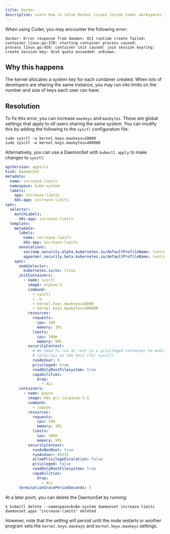 ```yaml
---
title: Docker
description: Learn how to solve Docker issues inside Coder workspaces.
---
```


When using Coder, you may encounter the following error:

```console
docker: Error response from daemon: OCI runtime create failed:
container_linux.go:370: starting container process caused:
process_linux.go:459: container init caused: join session keyring:
create session key: disk quota exceeded: unknown.
```

## Why this happens

The kernel allocates a system key for each container created. When lots of
developers are sharing the same instance, you may run into limits on the number
and size of keys each user can have.

## Resolution

To fix this error, you can increase `maxkeys` and `maxbytes`. These are global
settings that apply to _all_ users sharing the same system. You can modify this
by adding the following to the `sysctl` configuration file:

```console
sudo sysctl -w kernel.keys.maxkeys=20000
sudo sysctl -w kernel.keys.maxbytes=400000
```

Alternatively, you can use a DaemonSet with `kubectl apply` to make changes to
`sysctl`:

```yaml
apiVersion: apps/v1
kind: DaemonSet
metadata:
  name: increase-limits
  namespace: kube-system
  labels:
    app: increase-limits
    k8s-app: increase-limits
spec:
  selector:
    matchLabels:
      k8s-app: increase-limits
  template:
    metadata:
      labels:
        name: increase-limits
        k8s-app: increase-limits
      annotations:
        seccomp.security.alpha.kubernetes.io/defaultProfileName: runtime/default
        apparmor.security.beta.kubernetes.io/defaultProfileName: runtime/default
    spec:
      nodeSelector:
        kubernetes.io/os: linux
      initContainers:
        - name: sysctl
          image: alpine:3
          command:
            - sysctl
            - -w
            - kernel.keys.maxkeys=20000
            - kernel.keys.maxbytes=400000
          resources:
            requests:
              cpu: 10m
              memory: 1Mi
            limits:
              cpu: 100m
              memory: 5Mi
          securityContext:
            # We need to run as root in a privileged container to modify
            # /proc/sys on the host (for sysctl)
            runAsUser: 0
            privileged: true
            readOnlyRootFilesystem: true
            capabilities:
              drop:
                - ALL
      containers:
        - name: pause
          image: k8s.gcr.io/pause:3.5
          command:
            - /pause
          resources:
            requests:
              cpu: 10m
              memory: 1Mi
            limits:
              cpu: 100m
              memory: 5Mi
          securityContext:
            runAsNonRoot: true
            runAsUser: 65535
            allowPrivilegeEscalation: false
            privileged: false
            readOnlyRootFilesystem: true
            capabilities:
              drop:
                - ALL
      terminationGracePeriodSeconds: 5
```

At a later point, you can delete the DaemonSet by running:

```console
$ kubectl delete --namespace=kube-system daemonset increase-limits
daemonset.apps "increase-limits" deleted
```

However, note that the setting will persist until the node restarts or another
program sets the `kernel.keys.maxkeys` and `kernel.keys.maxkeys` settings.

